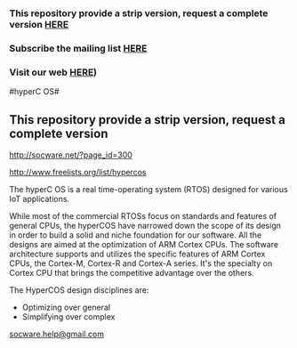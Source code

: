 ### This repository provide a strip version, request a complete version [HERE](http://socware.net/?page_id=300)

### Subscribe the mailing list [HERE](http://www.freelists.org/list/hypercos)

### Visit our web [HERE](http://socware.net))

#hyperC OS#

## This repository provide a strip version, request a complete version 
http://socware.net/?page_id=300

http://www.freelists.org/list/hypercos

The hyperC OS is a real time-operating system (RTOS) designed for various IoT applications.

While most of the commercial RTOSs focus on standards and features of general
CPUs, the hyperCOS have narrowed down the scope of its design in order to build
a solid and niche foundation for our software. All the designs are aimed at the
optimization of ARM Cortex CPUs. The software architecture supports and utilizes
the specific features of ARM Cortex CPUs, the Cortex-M, Cortex-R and Cortex-A series.
It's the specialty on Cortex CPU that brings the competitive advantage over the others.

The HyperCOS design disciplines are:

* Optimizing over general
* Simplifying over complex

socware.help@gmail.com


